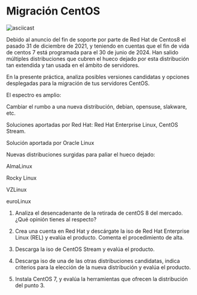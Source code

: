 # Migración CentOS

![asciicast](https://asciinema.org/a/F4PIQDfbV34f8tU6yyXGkvsaA)

<script id="asciicast-F4PIQDfbV34f8tU6yyXGkvsaA" src="https://asciinema.org/a/F4PIQDfbV34f8tU6yyXGkvsaA.js" async></script>

Debido al anuncio del fin de soporte por parte de Red Hat de Centos8 el pasado 31 de diciembre de 2021, y teniendo en cuentas que el fin de vida de centos 7 está programada para el 30 de junio de 2024. Han salido múltiples distribuciones que cubren el hueco dejado por esta distribución tan extendida y tan usada en el ámbito de servidores.

En la presente práctica, analiza posibles versiones candidatas y opciones desplegadas para la migración de tus servidores CentOS.

El espectro es amplio:

Cambiar el rumbo a una nueva distribución, debian, opensuse, slakware, etc.

Soluciones aportadas por Red Hat: Red Hat Enterprise Linux, CentOS Stream.

Solución aportada por Oracle Linux

Nuevas distribuciones surgidas para paliar el hueco dejado:

AlmaLinux

Rocky Linux

VZLinux

euroLinux

1. Analiza el desencadenante de la retirada de centOS 8 del mercado. ¿Qué opinión tienes al respecto?

2. Crea una cuenta en Red Hat y descárgate la iso de Red Hat Enterprise Linux (REL) y evalúa el producto. Comenta el procedimiento de alta.

3. Descarga la iso de CentOS Stream y evalúa el producto.

4. Descarga iso de una de las otras distribuciones candidatas, indica criterios para la elección de la nueva distribución y evalúa el producto.

5. Instala CentOS 7, y evalúa la herramientas que ofrecen la distribución del punto 3.













## 


```shell
```

![]()
